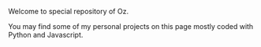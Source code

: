 Welcome to special repository of Oz.

You may find some of my personal projects on this page mostly coded with Python and Javascript.

<!---
ozdemirozcelik/ozdemirozcelik is a ✨ special ✨ repository because its `README.md` (this file) appears on your GitHub profile.
You can click the Preview link to take a look at your changes.
--->
